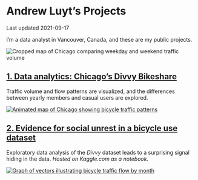 Andrew Luyt’s Projects
================
Last updated 2021-09-17

I’m a data analyst in Vancouver, Canada, and these are my public
projects.

![Cropped map of Chicago comparing weekday and weekend traffic
volume](./img/chicago-crop-banner.png)

## [1. Data analytics: Chicago’s Divvy Bikeshare](https://andrewluyt.github.io/divvy-bikeshare/)

Traffic volume and flow patterns are visualized, and the differences
between yearly members and casual users are explored.

[![Animated map of Chicago showing bicycle traffic
patterns](https://andrewluyt.github.io/divvy-bikeshare/analysis-report_files/figure-gfm/all%20traffic%20flow%20mapped%20fine%20detail%20zoomed-1.gif)](https://andrewluyt.github.io/divvy-bikeshare/)

## [2. Evidence for social unrest in a bicycle use dataset](https://www.kaggle.com/andyinverted/evidence-for-social-unrest-in-bicycle-usage-data)

Exploratory data analysis of the *Divvy* dataset leads to a surprising
signal hiding in the data. *Hosted on Kaggle.com as a notebook.*

[![Graph of vectors illustrating bicycle traffic flow by
month](./img/unrest.png)](https://www.kaggle.com/andyinverted/evidence-for-social-unrest-in-bicycle-usage-data)
